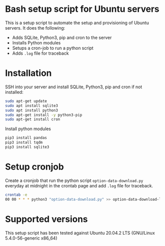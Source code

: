 # Bash setup script for Ubuntu servers

This is a setup script to automate the setup and provisioning of Ubuntu servers. It does the following:
* Adds SQLite, Python3, pip and cron to the server
* Installs Python modules 
* Setups a cron-job to run a python script
* Adds `.log` file for traceback

# Installation
SSH into your server and install SQLite, Python3, pip and cron if not installed:
```bash
sudo apt-get update
sudo apt install sqlite3
sudo apt install python3
sudo apt-get install -y python3-pip
sudo apt-get install cron
```

Install python modules
```bash
pip3 install pandas
pip3 install tqdm
pip3 install sqlite3
```

# Setup cronjob
Create a cronjob that run the python script `option-data-download.py` everyday at midnight in the crontab page and add `.log` file for traceback.
```bash
crontab -e
00 00 * * * python3 "option-data-download.py" >> option-data-download-log.log
```

# Supported versions
This setup script has been tested against Ubuntu 20.04.2 LTS (GNU/Linux 5.4.0-56-generic x86_64)
